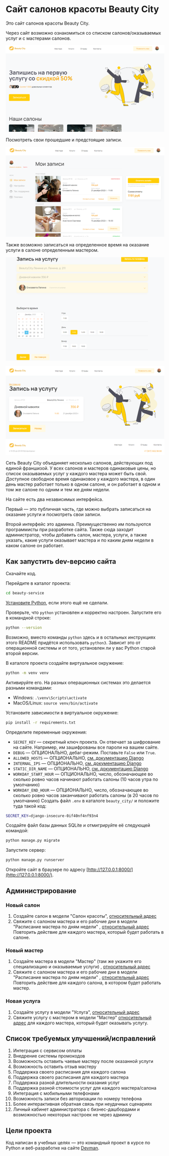 # Сайт салонов красоты Beauty City

Это сайт салонов красоты Beauty City.

Через сайт возможно ознакомиться со списком салонов/оказываемых услуг и с мастерами салонов.

![главная](static/img/readme/index.png)

Посмотреть свои прошедшие и предстоящие записи.

![записи](static/img/readme/notes.png)

Также возможно записаться на определенное время на оказание услуги в салоне определенным мастером.

![запись по фильтрам](static/img/readme/service.png)

![подтверждение записи](static/img/readme/serviceFinally.png)

Сеть Beauty City объединяет несколько салонов, действующих под единой франшизой.
У всех салонов и мастеров одинаковые цены, но список оказываемых услуг у каждого мастера может быть свой.
Доступное свободное время одинаковое у каждого мастера, в один день мастер работает только в одном салоне, и он работает
в одном и том же салоне по одним и тем же дням недели.

На сайте есть два независимых интерфейса.

Первый — это публичная часть, где можно выбрать записаться на оказание услуги и посмотреть свои записи.

Второй интерфейс это админка. Преимущественно им пользуются программисты при разработке сайта. Также сюда заходит
администратор, чтобы добавить салон, мастера, услуги, а также указать, какие услуги оказывает мастера и по каким дням
недели в каком салоне он работает.

## Как запустить dev-версию сайта

Скачайте код.

Перейдите в каталог проекта:

```sh
cd beauty-service
```

[Установите Python](https://www.python.org/), если этого ещё не сделали.

Проверьте, что `python` установлен и корректно настроен. Запустите его в командной строке:

```sh
python --version
```

Возможно, вместо команды `python` здесь и в остальных инструкциях этого README придётся использовать `python3`. Зависит
это от операционной системы и от того, установлен ли у вас Python старой второй версии.

В каталоге проекта создайте виртуальное окружение:

```sh
python -m venv venv
```

Активируйте его. На разных операционных системах это делается разными командами:

- Windows: `.\venv\Scripts\activate`
- MacOS/Linux: `source venv/bin/activate`

Установите зависимости в виртуальное окружение:

```sh
pip install -r requirements.txt
```

Определите переменные окружения:

- `SECRET_KEY` — секретный ключ проекта. Он отвечает за шифрование на сайте. Например, им зашифрованы все пароли на
  вашем сайте.
- `DEBUG` — ОПЦИОНАЛЬНО, дебаг-режим. Поставьте `False` или `True`.
- `ALLOWED_HOSTS` —
  ОПЦИОНАЛЬНО, [см. документацию Django](https://docs.djangoproject.com/en/3.1/ref/settings/#allowed-hosts)
- `INTERNAL_IPS` —
  ОПЦИОНАЛЬНО, [см. документацию Django](https://docs.djangoproject.com/en/3.1/ref/settings/#internal-ips)
- `STATIC_DIR_NAME` —
  ОПЦИОНАЛЬНО, [см. документацию Django](https://docs.djangoproject.com/en/3.1/ref/settings/#static-root)
- `WORKDAY_START_HOUR` — ОПЦИОНАЛЬНО, число, обозначающее во сколько ровно часов начинают работать салоны (10 часов утра
  по умолчанию)
- `WORKDAY_END_HOUR` — ОПЦИОНАЛЬНО, число, обозначающее во сколько ровно часов заканчивают работать салоны (в 20 часов
  по умолчанию)
  Создать файл `.env` в каталоге `beauty_city/` и положите туда такой код:

```sh
SECRET_KEY=django-insecure-0if40nf4nf93n4
```

Создайте файл базы данных SQLite и отмигрируйте её следующей командой:

```sh
python manage.py migrate
```

Запустите сервер:

```sh
python manage.py runserver
```

Откройте сайт в браузере по адресу [http://127.0.0.1:8000/](http://127.0.0.1:8000/).

## Администрирование

### Новый салон

1. Создайте салон в модели "Салон красоты", [относительный адрес](/admin/saloonapp/saloon/add/)
2. Свяжите с салоном мастера и его рабочие дни в модели "Расписание мастера по дням недели"
   , [относительный адрес](/admin/saloonapp/saloonmaster/add/)
   Повторить действие для каждого мастера, который будет работать в салоне.

### Новый мастер

1. Создайте мастера в модели "Мастер" (там же укажите его специализацию и оказываемые услуги)
   , [относительный адрес](/admin/saloonapp/master/add/)
2. Свяжите с салоном мастера и его рабочие дни в модели "Расписание мастера по дням недели"
   , [относительный адрес](/admin/saloonapp/saloonmaster/add/)
   Повторить действие для каждого салона, в котором будет работать мастер.

### Новая услуга

1. Создайте услугу в модели "Услуга", [относительный адрес](/admin/saloonapp/service/add/)
2. Свяжите услугу с мастером в модели "Мастер" [относительный адрес](/admin/saloonapp/master/) для каждого мастера,
   который будет оказывать услугу.

## Список требуемых улучшений/исправлений

1. Интеграция с сервисом оплаты
2. Внедрение системы промокодов
3. Возможность оставить чаевые мастеру после оказанной услуги
4. Возможность оставить отзыв мастеру
5. Поддержка своего расписания для каждого салона
6. Поддержка своего расписания для каждого мастера
7. Поддержка разной длительности оказания услуг
8. Поддержка разной стоимости услуг для каждого мастера/салона
9. Интеграция с мобильными телефонами
10. Возможность записи без авторизации по номеру телефона
11. Более интерактивная обратная связь при неудачных сценариях
12. Личный кабинет администратора с бизнес-дашбордами и возможностью некоторых настроек не через админку

## Цели проекта

Код написан в учебных целях — это командный проект в курсе по Python и веб-разработке на
сайте [Devman](https://dvmn.org).
